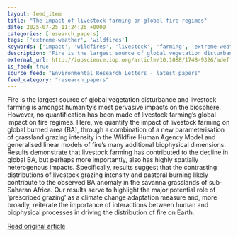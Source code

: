 ```yaml
---
layout: feed_item
title: "The impact of livestock farming on global fire regimes"
date: 2025-07-25 11:24:26 +0000
categories: [research_papers]
tags: ['extreme-weather', 'wildfires']
keywords: ['impact', 'wildfires', 'livestock', 'farming', 'extreme-weather']
description: "Fire is the largest source of global vegetation disturbance and livestock farming is amongst humanity’s most pervasive impacts on the biosphere"
external_url: http://iopscience.iop.org/article/10.1088/1748-9326/adeff5
is_feed: true
source_feed: "Environmental Research Letters - latest papers"
feed_category: "research_papers"
---
```


Fire is the largest source of global vegetation disturbance and livestock farming is amongst humanity’s most pervasive impacts on the biosphere. However, no quantification has been made of livestock farming’s global impact on fire regimes. Here, we quantify the impact of livestock farming on global burned area (BA), through a combination of a new parameterisation of grassland grazing intensity in the Wildfire Human Agency Model and generalised linear models of fire’s many additional biophysical dimensions. Results demonstrate that livestock farming has contributed to the decline in global BA, but perhaps more importantly, also has highly spatially heterogenous impacts. Specifically, results suggest that the contrasting distributions of livestock grazing intensity and pastoral burning likely contribute to the observed BA anomaly in the savanna grasslands of sub-Saharan Africa. Our results serve to highlight the major potential role of ‘prescribed grazing’ as a climate change adaptation measure and, more broadly, reiterate the importance of interactions between human and biophysical processes in driving the distribution of fire on Earth.

[Read original article](http://iopscience.iop.org/article/10.1088/1748-9326/adeff5)
